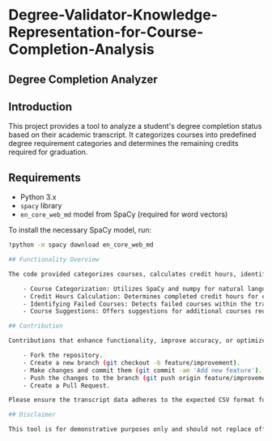 # Degree-Validator-Knowledge-Representation-for-Course-Completion-Analysis

## Degree Completion Analyzer

## Introduction

This project provides a tool to analyze a student's degree completion status based on their academic transcript. It categorizes courses into predefined degree requirement categories and determines the remaining credits required for graduation.

## Requirements

- Python 3.x
- `spacy` library
- `en_core_web_md` model from SpaCy (required for word vectors)

To install the necessary SpaCy model, run:

```bash
!python -m spacy download en_core_web_md

## Functionality Overview

The code provided categorizes courses, calculates credit hours, identifies failed courses, and suggests additional courses needed for degree completion.

    - Course Categorization: Utilizes SpaCy and numpy for natural language processing to categorize courses based on their similarity to predefined courses in specific categories.
    - Credit Hours Calculation: Determines completed credit hours for each category based on the provided transcript data.
    - Identifying Failed Courses: Detects failed courses within the transcript.
    - Course Suggestions: Offers suggestions for additional courses required to fulfill credit requirements.

## Contribution

Contributions that enhance functionality, improve accuracy, or optimize the categorization process are welcome. To contribute:

    - Fork the repository.
    - Create a new branch (git checkout -b feature/improvement).
    - Make changes and commit them (git commit -am 'Add new feature').
    - Push the changes to the branch (git push origin feature/improvement).
    - Create a Pull Request.

Please ensure the transcript data adheres to the expected CSV format for accurate analysis.

## Disclaimer

This tool is for demonstrative purposes only and should not replace official academic advice or degree requirement evaluations. Always consult your academic advisor or institution for accurate degree completion information.
